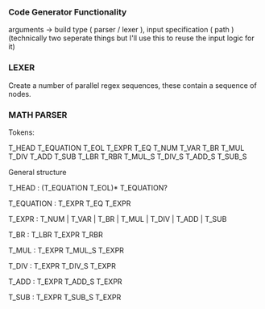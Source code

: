 ### Code Generator Functionality ####

arguments -> build type ( parser / lexer ), input specification ( path )
(technically two seperate things but I'll use this to reuse the input logic for it)


### LEXER ###

Create a number of parallel regex sequences, these contain a sequence of nodes.



### MATH PARSER

Tokens:

T_HEAD
T_EQUATION
T_EOL
T_EXPR
T_EQ
T_NUM
T_VAR
T_BR
T_MUL
T_DIV
T_ADD
T_SUB
T_LBR
T_RBR
T_MUL_S
T_DIV_S
T_ADD_S
T_SUB_S

General structure

T_HEAD : (T_EQUATION T_EOL)* T_EQUATION?

T_EQUATION : T_EXPR T_EQ T_EXPR

T_EXPR :  T_NUM   | 
          T_VAR   | 
          T_BR    | 
          T_MUL   | 
          T_DIV   |
          T_ADD   |
          T_SUB

T_BR   :  T_LBR T_EXPR T_RBR

T_MUL  :  T_EXPR T_MUL_S T_EXPR

T_DIV  :  T_EXPR T_DIV_S T_EXPR

T_ADD  :  T_EXPR T_ADD_S T_EXPR

T_SUB  :  T_EXPR T_SUB_S T_EXPR


